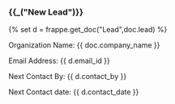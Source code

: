 <h3>{{_("New Lead")}}</h3>

{% set d = frappe.get_doc("Lead",doc.lead) %}
<p>Organization Name: {{ doc.company_name }}</p>
<p>Email Address: {{ d.email_id }}</p>
<p>Next Contact By: {{ d.contact_by }}</p>
<p>Next Contact date: {{ d.contact_date }}</p>